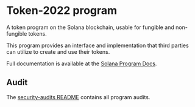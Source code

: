 # Token-2022 program

A token program on the Solana blockchain, usable for fungible and non-fungible tokens.

This program provides an interface and implementation that third parties can
utilize to create and use their tokens.

Full documentation is available at the
[Solana Program Docs](https://www.solana-program.com/docs/token-2022).

## Audit

The [security-audits README](https://github.com/anza-xyz/security-audits?tab=readme-ov-file#token-2022)
contains all program audits.
